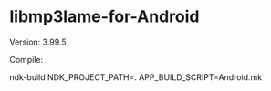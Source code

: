 libmp3lame-for-Android
======================
Version: 3.99.5

Compile:

ndk-build NDK_PROJECT_PATH=.  APP_BUILD_SCRIPT=Android.mk
